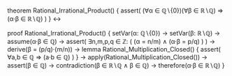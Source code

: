 theorem Rational_Irrational_Product() {
  assert(
    (∀α ∈ ℚ∖{0})(∀β ∈ ℝ∖ℚ) ⇒ 
    (α·β ∈ ℝ∖ℚ)
  )
} ↔

proof Rational_Irrational_Product() {
  setVar(α: ℚ∖{0}) →
  setVar(β: ℝ∖ℚ) →
  assume(α·β ∈ ℚ) →
  assert(
    ∃n,m,p,q ∈ ℤ: (
      (α = n/m) ∧
      (α·β = p/q)
    )
  ) →
  derive(β = (p/q)·(m/n)) →
  lemma Rational_Multiplication_Closed() {
    assert(
      ∀a,b ∈ ℚ ⇒ (a·b ∈ ℚ)
    )
  } →
  apply(Rational_Multiplication_Closed()) →
  assert(β ∈ ℚ) →
  contradiction(β ∈ ℝ∖ℚ ∧ β ∈ ℚ) →
  therefore(α·β ∈ ℝ∖ℚ)
}